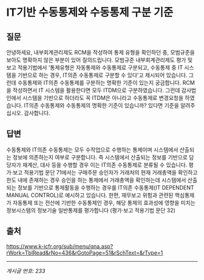 # IT기반 수동통제와 수동통제 구분 기준

## 질문
안녕하세요, 내부회계관리제도 RCM을 작성하여 통제 유형을 확인하던 중, 모범규준을 보아도 명확하지 않은 부분이 있어 질의드립니다.
모범규준 내부회계관리제도 평가 및 보고 적용기법에서
'통제유형은 자동통제와 수동통제로 구분되고,
수동통제 중 IT 시스템을 기반으로 하는 경우, IT의존 수동통제로 구분할 수 있다'고 제시되어 있습니다.
그런데 수동통제와 IT의존 수동통제를 구분하는 명확한 기준이 있는지 궁금합니다.
RCM을 작성하면서 IT 시스템을 활용한다면 모두 ITDM으로 구분하였습니다.
그런데 감사법인에서 시스템을 기반으로 하더라도 꼭 ITDM은 아니라고 수동통제로 변경요청을 하였습니다.
IT의존 수동통제와 수동통제의 명확한 기준이 있습니까?
있다면 기준을 알려주십시오.
감사합니다.

## 답변
수동통제와 IT의존 수동통제는 모두 수작업으로 수행하는 통제이며 시스템에서 산출되는 정보에 의존하는지 여부로 구분합니다. 즉 시스템에서 산출되는 정보를 기반으로 담당자가 재계산, 대사 등을 수행할 경우 이는 IT의존 수동통제로 분류될 수 있습니다. 평가·보고 적용기법 문단 71에서는 구매주문 승인자가 거래처의 현재 거래총액을 확인하고 한도 내에 존재하는 경우 승인을 하는 통제에서 거래총액을 확인하는데 시스템에서 산출되는 정보를 기반으로 통제활동을 수행하는 경우를 IT의존 수동통제(IT DEPENDENT MANUAL CONTROL)로 예시하고 있습니다.
한편, 재무보고 위험과 관련된 핵심통제가 자동통제 또는 전산에 기반한 수동통제인 경우, 해당 통제의 효과성에 영향을 미치는 정보시스템의 정보기술 일반통제를 평가합니다 (평가·보고 적용기법 문단 32)

## 출처
https://www.k-icfr.org/sub/menu/qna.asp?rWork=TblRead&rNo=436&rGotoPage=51&rSchText=&rType=1

---
*게시글 번호: 233*
